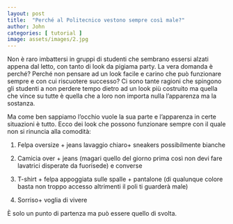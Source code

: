 ```yaml
---
layout: post
title:  "Perché al Politecnico vestono sempre così male?"
author: John
categories: [ tutorial ]
image: assets/images/2.jpg
---
```


Non è raro imbattersi in gruppi di studenti che sembrano essersi alzati appena dal letto, con tanto di look da pigiama party. La vera domanda è perché? Perché non pensare ad un look facile e carino che può funzionare sempre e con cui riscuotere successo?
Ci sono tante ragioni che spingono gli studenti a non perdere tempo dietro ad un look più costruito ma quella che vince su tutte è quella che a loro non importa nulla l’apparenza ma la sostanza.

Ma come ben sappiamo l’occhio vuole la sua parte e l’apparenza in certe situazioni è tutto.
Ecco dei look che possono funzionare sempre con il quale non si rinuncia alla comodità:

1.  Felpa oversize + jeans lavaggio chiaro+ sneakers possibilmente bianche

2.  Camicia over + jeans (magari quello del giorno prima così non devi   fare lavatrici disperate da fuorisede) e converse

3.  T-shirt + felpa appoggiata sulle spalle + pantalone (di qualunque colore basta non troppo accesso altrimenti il poli ti guarderà male)
4.  Sorriso+ voglia di vivere

È solo un punto di partenza ma può essere quello di svolta.
